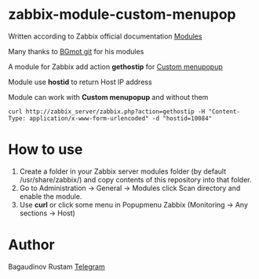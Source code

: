 # zabbix-module-custom-menupop
Written according to Zabbix official documentation [Modules](https://www.zabbix.com/documentation/current/en/devel/modules/file_structure)

Many thanks to [BGmot git](https://github.com/BGmot) for his modules

A module for Zabbix add action **gethostip** for [Custom menupopup](https://github.com/DarkPh0eNixKrg/zabbix-module-custom-menupop)

Module use **hostid** to return Host IP address

Module can work with **Custom menupopup** and without them
```
curl http://zabbix_server/zabbix.php?action=gethostip -H "Content-Type: application/x-www-form-urlencoded" -d "hostid=10084" 
```

# How to use
1. Create a folder in your Zabbix server modules folder (by default /usr/share/zabbix/) and copy contents of this repository into that folder.
2. Go to Administration -> General -> Modules click Scan directory and enable the module.
3. Use **curl** or click some menu in Popupmenu Zabbix (Monitoring -> Any sections -> Host)

# Author
Bagaudinov Rustam
[Telegram](https://t.me/DarkPh0eNix)
